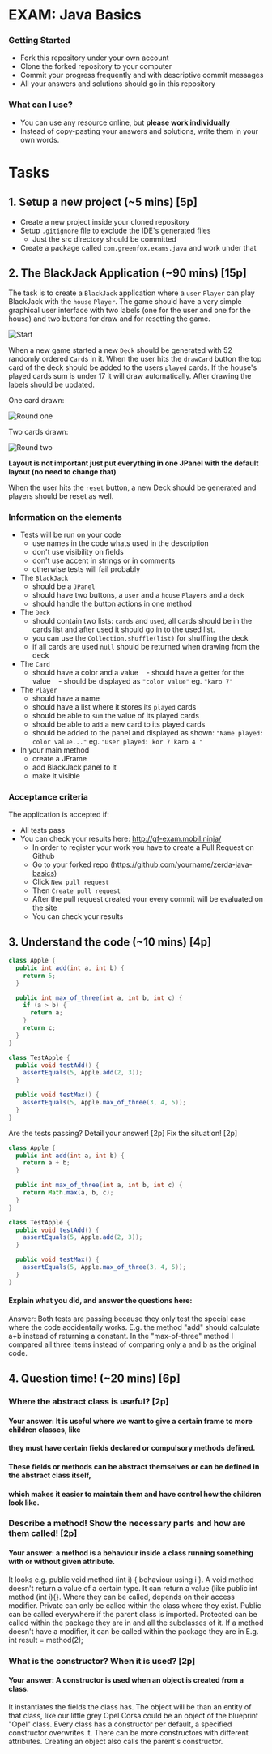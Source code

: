 # EXAM: Java Basics

### Getting Started
 - Fork this repository under your own account
 - Clone the forked repository to your computer
 - Commit your progress frequently and with descriptive commit messages
 - All your answers and solutions should go in this repository

### What can I use?
 - You can use any resource online, but **please work individually**
 - Instead of copy-pasting your answers and solutions, write them in your own words.

# Tasks
## 1. Setup a new project (~5 mins) [5p]
- Create a new project inside your cloned repository
- Setup `.gitignore` file to exclude the IDE's generated files
    - Just the src directory should be committed
- Create a package called `com.greenfox.exams.java` and work under that

## 2. The BlackJack Application (~90 mins) [15p]
The task is to create a `BlackJack` application where a `user` `Player` can play BlackJack with the `house` `Player`. The game should have a very simple graphical user interface with two labels (one for the user and one for the house) and two buttons for draw and for resetting the game.

![Start](bj_start.png)

When a new game started a new `Deck` should be generated with 52 randomly ordered `Card`s in it.
When the user hits the `drawCard` button the top card of the deck should be added to the users `played` cards. If the house's played cards sum is under 17 it will draw automatically. After drawing the labels should be updated.

One card drawn:

![Round one](bj_1.png)

Two cards drawn:

![Round two](bj_2.png)

**Layout is not important just put everything in one JPanel with the default layout (no need to change that)**

When the user hits the `reset` button, a new Deck should be generated and players should be reset as well.

### Information on the elements
- Tests will be run on your code
    - use names in the code whats used in the description
    - don't use visibility on fields
    - don't use accent in strings or in comments
    - otherwise tests will fail probably
- The `BlackJack`
    - should be a `JPanel`
    - should have two buttons, a `user` and a `house` `Player`s and a `deck`
    - should handle the button actions in one method
- The `Deck`
    - should contain two lists: `cards` and `used`, all cards should be in the cards list and after used it should go in to the used list.
    - you can use the `Collection.shuffle(list)` for shuffling the deck
    - if all cards are used `null` should be returned when drawing from the deck
- The `Card`
    - should have a color and a value
    - should have a getter for the value
    - should be displayed as `"color value"` eg. `"karo 7"`
- The `Player`
    - should have a name
    - should have a list where it stores its `played` cards
    - should be able to `sum` the value of its played cards
    - should be able to `add` a new card to its played cards
    - should be added to the panel and displayed as shown: `"Name played: color value..."` eg. `"User played: kor 7 karo 4 "`
- In your main method
    - create a JFrame
    - add BlackJack panel to it
    - make it visible

### Acceptance criteria
The application is accepted if:
- All tests pass
- You can check your results here: http://gf-exam.mobil.ninja/
    - In order to register your work you have to create a Pull Request on Github
    - Go to your forked repo (https://github.com/yourname/zerda-java-basics)
    - Click `New pull request`
    - Then `Create pull request`
    - After the pull request created your every commit will be evaluated on the site
    - You can check your results

## 3. Understand the code (~10 mins) [4p]
```java
class Apple {
  public int add(int a, int b) {
    return 5;
  }

  public int max_of_three(int a, int b, int c) {
    if (a > b) {
      return a;
    }
    return c;
  }
}

class TestApple {
  public void testAdd() {
    assertEquals(5, Apple.add(2, 3));
  }

  public void testMax() {
    assertEquals(5, Apple.max_of_three(3, 4, 5));
  }
}
```

Are the tests passing? Detail your answer! [2p] Fix the situation! [2p]

```java
class Apple {
  public int add(int a, int b) {
    return a + b;
  }

  public int max_of_three(int a, int b, int c) {
    return Math.max(a, b, c);
  }
}

class TestApple {
  public void testAdd() {
    assertEquals(5, Apple.add(2, 3));
  }

  public void testMax() {
    assertEquals(5, Apple.max_of_three(3, 4, 5));
  }
}
```

#### Explain what you did, and answer the questions here:
Answer: Both tests are passing because they only test the special case where the code accidentally works.
E.g. the method "add" should calculate a+b instead of returning a constant.
In the "max-of-three" method I compared all three items instead of comparing only a and b as the original code.

## 4. Question time! (~20 mins) [6p]

### Where the abstract class is useful? [2p]
#### Your answer: It is useful where we want to give a certain frame to more children classes, like
#### they must have certain fields declared or compulsory methods defined.
#### These fields or methods can be abstract themselves or can be defined in the abstract class itself,
#### which makes it easier to maintain them and have control how the children look like.

### Describe a method! Show the necessary parts and how are them called! [2p]
#### Your answer: a method is a behaviour inside a class running something with or without given attribute.
It looks e.g. public void method (int i) { behaviour using i }. A void method doesn't return a value of a certain type.
It can return a value (like public int method (int i){}.
Where they can be called, depends on their access modifier. Private can only be called within the class where they exist.
Public can be called everywhere if the parent class is imported.
Protected can be called within the package they are in and all the subclasses of it.
If a method doesn't have a modifier, it can be called within the package they are in
E.g. int result = method(2);

### What is the constructor? When it is used? [2p]
#### Your answer: A constructor is used when an object is created from a class.
It instantiates the fields the class has. The object will be than an entity of that class, like
our little grey Opel Corsa could be an object of the blueprint "Opel" class.
Every class has a constructor per default, a specified constructor overwrites it.
There can be more constructors with different attributes.
Creating an object also calls the parent's constructor.